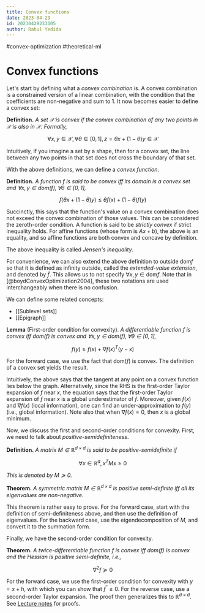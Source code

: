 ```yaml
---
title: Convex functions
date: 2023-04-29
id: 20230429233105
author: Rahul Yedida
---
```

#convex-optimization #theoretical-ml

# Convex functions

Let's start by defining what a _convex combination_ is. A convex combination is a constrained version of a linear combination, with the condition that the coefficients are non-negative and sum to 1. It now becomes easier to define a convex set:

**Definition.** _A set $\mathcal{X}$ is convex if the convex combination of any two points in $\mathcal{X}$ is also in $\mathcal{X}$. Formally,_

$$
\forall x, y \in \mathcal{X}, \forall \theta \in [0, 1], z = \theta x + (1-\theta)y \in \mathcal{X}
$$

Intuitively, if you imagine a set by a shape, then for a convex set, the line between any two points in that set does not cross the boundary of that set.

With the above definitions, we can define a _convex function_.

**Definition.** _A function $f$ is said to be convex iff its domain is a convex set and $\forall x, y \in \text{dom}(f), \forall \theta\in [0, 1]$,_

$$
f(\theta x + (1-\theta)y) \leq \theta f(x) + (1-\theta) f(y)
$$

Succinctly, this says that the function's value on a convex combination does not exceed the convex combination of those values. This can be considered the zeroth-order condition. A function is said to be _strictly convex_ if strict inequality holds. For affine functions (whose form is $Ax + b$), the above is an equality, and so affine functions are both convex and concave by definition.

The above inequality is called _Jensen's inequality_.

For convenience, we can also extend the above definition to outside $\text{dom} f$ so that it is defined as infinity outside, called the _extended-value extension_, and denoted by $\tilde{f}$. This allows us to not specify $\forall x, y \in \text{dom} f$. Note that in [@boydConvexOptimization2004], these two notations are used interchangeably when there is no confusion.

We can define some related concepts:
* [[Sublevel sets]]
* [[Epigraph]]

**Lemma** (First-order condition for convexity). _A differentiable function $f$ is convex iff $\text{dom}(f)$ is convex and $\forall x, y \in \text{dom}(f), \forall \theta\in [0, 1]$,_

$$
f(y) \geq f(x) + \nabla f(x)^T (y-x)
$$

For the forward case, we use the fact that $\text{dom}(f)$ is convex. The definition of a convex set yields the result.

Intuitively, the above says that the tangent at any point on a convex function lies below the graph. Alternatively, since the RHS is the first-order Taylor expansion of $f$ near $x$, the equation says that the first-order Taylor expansion of $f$ near $x$ is a global underestimator of $f$. Moreover, given $f(x)$ and $\nabla f(x)$ (local information), one can find an under-approximation to $f(y)$ (i.e., global information). Note also that when $\nabla f(x) = 0$, then $x$ is a global minimum.

Now, we discuss the first and second-order conditions for convexity. First, we need to talk about _positive-semidefiniteness_.

**Definition.** _A matrix $M \in \mathbb{R}^{d\times d}$ is said to be positive-semidefinite if_

$$
\forall x \in \mathbb{R}^d, x^T Mx \geq 0
$$

_This is denoted by $M \succeq 0$._

**Theorem.** _A symmetric matrix $M \in \mathbb{R}^{d \times d}$ is positive semi-definite iff all its eigenvalues are non-negative._

This theorem is rather easy to prove. For the forward case, start with the definition of semi-definiteness above, and then use the definition of eigenvalues. For the backward case, use the eigendecomposition of $M$, and convert it to the summation form.

Finally, we have the second-order condition for convexity.

**Theorem.** _A twice-differentiable function $f$ is convex iff $\text{dom}(f)$ is convex and the Hessian is positive semi-definite, i.e.,_

$$
\nabla^2 f \succeq 0
$$

For the forward case, we use the first-order condition for convexity with $y = x +h$, with which you can show that $f^{\prime\prime} \geq 0$. For the reverse case, use a second-order Taylor expansion. The proof then generalizes this to $\mathbb{R}^{d\times d}$. See [Lecture notes](ift-6085-lecture-2-notes.pdf) for proofs.